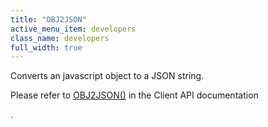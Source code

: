 ```yaml
---
title: "OBJ2JSON"
active_menu_item: developers
class_name: developers
full_width: true
---
```



Converts an javascript object to a JSON string.

Please refer to [OBJ2JSON()](/developers/user-guide/scripting-apis/server-side-api/ssj-object/miscellaneous/obj2json) in the Client API documentation

.
